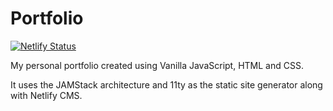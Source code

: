 # Portfolio
[![Netlify Status](https://api.netlify.com/api/v1/badges/8c868a48-0f74-445b-9ebd-a752d6f1f8c4/deploy-status)](https://app.netlify.com/sites/lucasgomes/deploys)

My personal portfolio created using Vanilla JavaScript, HTML and CSS.

It uses the JAMStack architecture and 11ty as the static site generator along with Netlify CMS.


